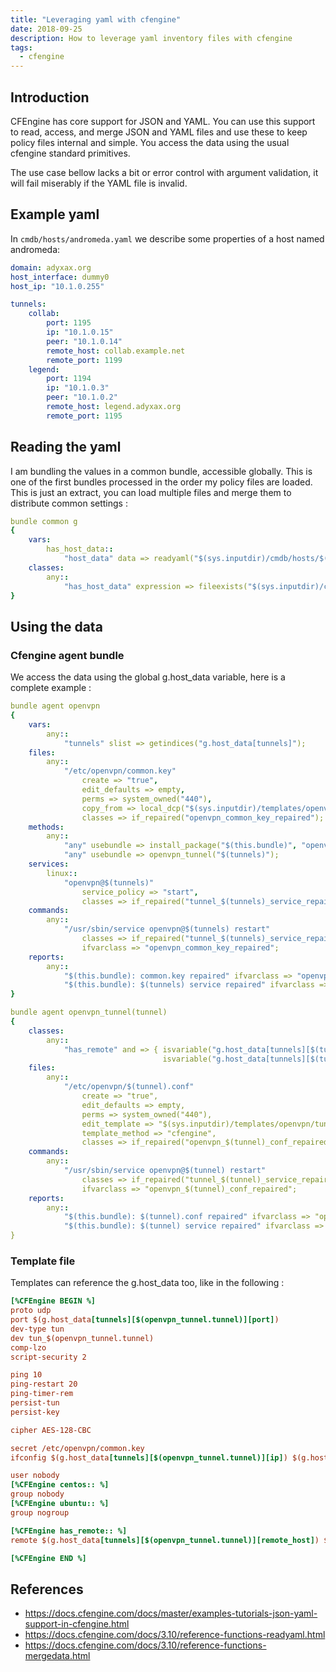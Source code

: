 ```yaml
---
title: "Leveraging yaml with cfengine"
date: 2018-09-25
description: How to leverage yaml inventory files with cfengine
tags:
  - cfengine
---
```


## Introduction

CFEngine has core support for JSON and YAML. You can use this support to read, access, and merge JSON and YAML files and use these to keep policy files internal and simple. You
access the data using the usual cfengine standard primitives.

The use case bellow lacks a bit or error control with argument validation, it will fail miserably if the YAML file is invalid.

## Example yaml

In `cmdb/hosts/andromeda.yaml` we describe some properties of a host named andromeda:

```yaml
domain: adyxax.org
host_interface: dummy0
host_ip: "10.1.0.255"

tunnels:
    collab:
        port: 1195
        ip: "10.1.0.15"
        peer: "10.1.0.14"
        remote_host: collab.example.net
        remote_port: 1199
    legend:
        port: 1194
        ip: "10.1.0.3"
        peer: "10.1.0.2"
        remote_host: legend.adyxax.org
        remote_port: 1195
```

## Reading the yaml

I am bundling the values in a common bundle, accessible globally. This is one of the first bundles processed in the order my policy files are loaded. This is just an extract, you can load multiple files and merge them to distribute common
settings :
```yaml
bundle common g
{
    vars:
        has_host_data::
            "host_data" data => readyaml("$(sys.inputdir)/cmdb/hosts/$(sys.host).yaml", 100k);
    classes:
        any::
            "has_host_data" expression => fileexists("$(sys.inputdir)/cmdb/hosts/$(sys.host).yaml");
}
```

## Using the data

### Cfengine agent bundle

We access the data using the global g.host_data variable, here is a complete example :
```yaml
bundle agent openvpn
{
    vars:
        any::
            "tunnels" slist => getindices("g.host_data[tunnels]");
    files:
        any::
            "/etc/openvpn/common.key"
                create => "true",
                edit_defaults => empty,
                perms => system_owned("440"),
                copy_from => local_dcp("$(sys.inputdir)/templates/openvpn/common.key.cftpl"),
                classes => if_repaired("openvpn_common_key_repaired");
    methods:
        any::
            "any" usebundle => install_package("$(this.bundle)", "openvpn");
            "any" usebundle => openvpn_tunnel("$(tunnels)");
    services:
        linux::
            "openvpn@$(tunnels)"
                service_policy => "start",
                classes => if_repaired("tunnel_$(tunnels)_service_repaired");
    commands:
        any::
            "/usr/sbin/service openvpn@$(tunnels) restart"
                classes => if_repaired("tunnel_$(tunnels)_service_repaired"),
                ifvarclass => "openvpn_common_key_repaired";
    reports:
        any::
            "$(this.bundle): common.key repaired" ifvarclass => "openvpn_common_key_repaired";
            "$(this.bundle): $(tunnels) service repaired" ifvarclass => "tunnel_$(tunnels)_service_repaired";
}

bundle agent openvpn_tunnel(tunnel)
{
    classes:
        any::
            "has_remote" and => { isvariable("g.host_data[tunnels][$(tunnel)][remote_host]"),
                                  isvariable("g.host_data[tunnels][$(tunnel)][remote_port]") };
    files:
        any::
            "/etc/openvpn/$(tunnel).conf"
                create => "true",
                edit_defaults => empty,
                perms => system_owned("440"),
                edit_template => "$(sys.inputdir)/templates/openvpn/tunnel.conf.cftpl",
                template_method => "cfengine",
                classes => if_repaired("openvpn_$(tunnel)_conf_repaired");
    commands:
        any::
            "/usr/sbin/service openvpn@$(tunnel) restart"
                classes => if_repaired("tunnel_$(tunnel)_service_repaired"),
                ifvarclass => "openvpn_$(tunnel)_conf_repaired";
    reports:
        any::
            "$(this.bundle): $(tunnel).conf repaired" ifvarclass => "openvpn_$(tunnel)_conf_repaired";
            "$(this.bundle): $(tunnel) service repaired" ifvarclass => "tunnel_$(tunnel)_service_repaired";
}
```

### Template file

Templates can reference the g.host_data too, like in the following :
```cfg
[%CFEngine BEGIN %]
proto udp
port $(g.host_data[tunnels][$(openvpn_tunnel.tunnel)][port])
dev-type tun
dev tun_$(openvpn_tunnel.tunnel)
comp-lzo
script-security 2

ping 10
ping-restart 20
ping-timer-rem
persist-tun
persist-key

cipher AES-128-CBC

secret /etc/openvpn/common.key
ifconfig $(g.host_data[tunnels][$(openvpn_tunnel.tunnel)][ip]) $(g.host_data[tunnels][$(openvpn_tunnel.tunnel)][peer])

user nobody
[%CFEngine centos:: %]
group nobody
[%CFEngine ubuntu:: %]
group nogroup

[%CFEngine has_remote:: %]
remote $(g.host_data[tunnels][$(openvpn_tunnel.tunnel)][remote_host]) $(g.host_data[tunnels][$(openvpn_tunnel.tunnel)][remote_port])

[%CFEngine END %]
```

## References
- https://docs.cfengine.com/docs/master/examples-tutorials-json-yaml-support-in-cfengine.html
- https://docs.cfengine.com/docs/3.10/reference-functions-readyaml.html
- https://docs.cfengine.com/docs/3.10/reference-functions-mergedata.html
